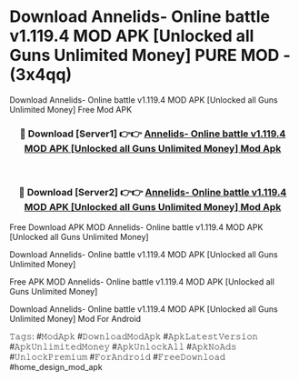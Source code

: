 # Download Annelids- Online battle v1.119.4 MOD APK [Unlocked all Guns Unlimited Money] PURE MOD - (3x4qq)
Download Annelids- Online battle v1.119.4 MOD APK [Unlocked all Guns Unlimited Money] Free Mod APK

<div align="center">
<h3>🔴 Download [Server1] 👉👉 <a href="https://apk-comot.site?title=Annelids-_Online_battle_v1.119.4_MOD_APK_[Unlocked_all_Guns_Unlimited_Money]">Annelids- Online battle v1.119.4 MOD APK [Unlocked all Guns Unlimited Money] Mod Apk</a></h3><br>

<h3>🔴 Download [Server2] 👉👉 <a href="https://apk-comot.site?title=Annelids-_Online_battle_v1.119.4_MOD_APK_[Unlocked_all_Guns_Unlimited_Money]">Annelids- Online battle v1.119.4 MOD APK [Unlocked all Guns Unlimited Money] Mod Apk</a></h3>
</div>


Free Download APK MOD Annelids- Online battle v1.119.4 MOD APK [Unlocked all Guns Unlimited Money]

Download Annelids- Online battle v1.119.4 MOD APK [Unlocked all Guns Unlimited Money] 

Free APK MOD Annelids- Online battle v1.119.4 MOD APK [Unlocked all Guns Unlimited Money] 

Download Annelids- Online battle v1.119.4 MOD APK [Unlocked all Guns Unlimited Money] Mod For Android

𝚃𝚊𝚐𝚜: #𝙼𝚘𝚍𝙰𝚙𝚔 #𝙳𝚘𝚠𝚗𝚕𝚘𝚊𝚍𝙼𝚘𝚍𝙰𝚙𝚔 #𝙰𝚙𝚔𝙻𝚊𝚝𝚎𝚜𝚝𝚅𝚎𝚛𝚜𝚒𝚘𝚗 #𝙰𝚙𝚔𝚄𝚗𝚕𝚒𝚖𝚒𝚝𝚎𝚍𝙼𝚘𝚗𝚎𝚢 #𝙰𝚙𝚔𝚄𝚗𝚕𝚘𝚌𝚔𝙰𝚕𝚕 #𝙰𝚙𝚔𝙽𝚘𝙰𝚍𝚜 #𝚄𝚗𝚕𝚘𝚌𝚔𝙿𝚛𝚎𝚖𝚒𝚞𝚖 #𝙵𝚘𝚛𝙰𝚗𝚍𝚛𝚘𝚒𝚍 #𝙵𝚛𝚎𝚎𝙳𝚘𝚠𝚗𝚕𝚘𝚊𝚍 #home_design_mod_apk